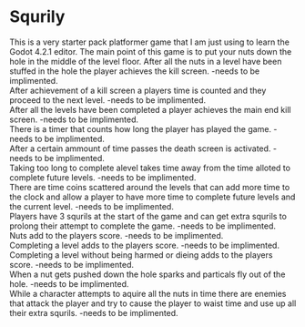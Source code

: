 # Squrily 
This is a very starter pack platformer game that I am just using to learn the Godot 4.2.1 editor. 
The main point of this game is to put your nuts down the hole in the middle of the level floor.
After all the nuts in a level have been stuffed in the hole the player achieves the kill screen. -needs to be implimented.   
After achievement of a kill screen a players time is counted and they proceed to the next level. -needs to be implimented.   
After all the levels have been completed a player achieves the main end kill screen. -needs to be implimented.   
There is a timer that counts how long the player has played the game. -needs to be implimented.  
After a certain ammount of time passes the death screen is activated. -needs to be implimented.  
Taking too long to complete alevel takes time away from the time alloted to complete future levels. -needs to be implimented.  
There are time coins scattered around the levels that can add more time to the clock and allow a player to have more time to complete future levels and the current level. -needs to be implimented.  
Players have 3 squrils at the start of the game and can get extra squrils to prolong their attempt to complete the game. -needs to be implimented.  
Nuts add to the players score. -needs to be implimented.  
Completing a level adds to the players score. -needs to be implimented.  
Completing a level without being harmed or dieing adds to the players score. -needs to be implimented.  
When a nut gets pushed down the hole sparks and particals fly out of the hole. -needs to be implimented.  
While a character attempts to aquire all the nuts in time there are enemies that attack the player and try to cause the player to waist time and use up all their extra squrils. -needs to be implimented.  
